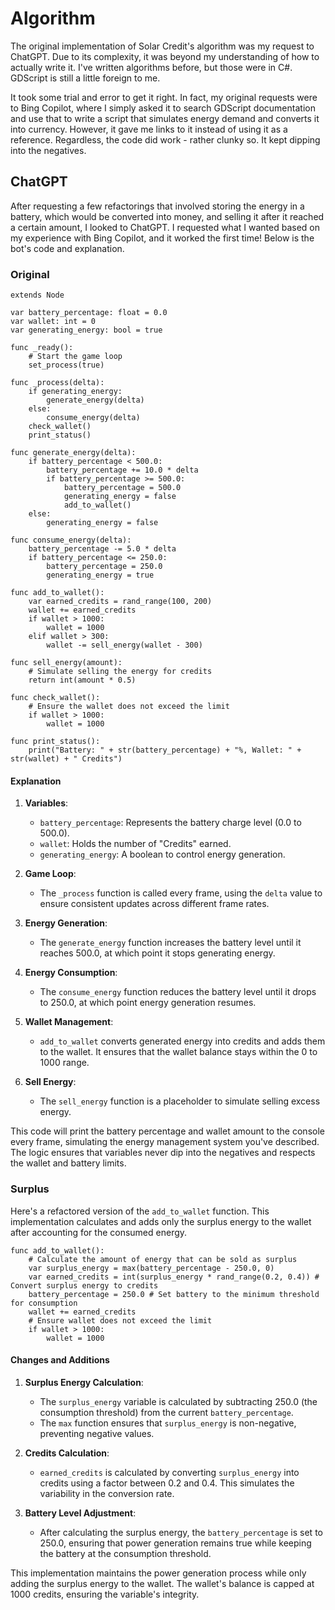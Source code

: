 # Algorithm

The original implementation of Solar Credit's algorithm was my request to ChatGPT. Due to its complexity, it was beyond my understanding of how to actually write it. I've written algorithms before, but those were in C#. GDScript is still a little foreign to me.

It took some trial and error to get it right. In fact, my original requests were to Bing Copilot, where I simply asked it to search GDScript documentation and use that to write a script that simulates energy demand and converts it into currency. However, it gave me links to it instead of using it as a reference. Regardless, the code did work - rather clunky so. It kept dipping into the negatives.

## ChatGPT

After requesting a few refactorings that involved storing the energy in a battery, which would be converted into money, and selling it after it reached a certain amount, I looked to ChatGPT. I requested what I wanted based on my experience with Bing Copilot, and it worked the first time! Below is the bot's code and explanation.

### Original

```gdscript
extends Node

var battery_percentage: float = 0.0
var wallet: int = 0
var generating_energy: bool = true

func _ready():
    # Start the game loop
    set_process(true)

func _process(delta):
    if generating_energy:
        generate_energy(delta)
    else:
        consume_energy(delta)
    check_wallet()
    print_status()

func generate_energy(delta):
    if battery_percentage < 500.0:
        battery_percentage += 10.0 * delta
        if battery_percentage >= 500.0:
            battery_percentage = 500.0
            generating_energy = false
            add_to_wallet()
    else:
        generating_energy = false

func consume_energy(delta):
    battery_percentage -= 5.0 * delta
    if battery_percentage <= 250.0:
        battery_percentage = 250.0
        generating_energy = true

func add_to_wallet():
    var earned_credits = rand_range(100, 200)
    wallet += earned_credits
    if wallet > 1000:
        wallet = 1000
    elif wallet > 300:
        wallet -= sell_energy(wallet - 300)

func sell_energy(amount):
    # Simulate selling the energy for credits
    return int(amount * 0.5)

func check_wallet():
    # Ensure the wallet does not exceed the limit
    if wallet > 1000:
        wallet = 1000

func print_status():
    print("Battery: " + str(battery_percentage) + "%, Wallet: " + str(wallet) + " Credits")
```

#### Explanation

1. **Variables**:

   - `battery_percentage`: Represents the battery charge level (0.0 to 500.0).
   - `wallet`: Holds the number of "Credits" earned.
   - `generating_energy`: A boolean to control energy generation.

2. **Game Loop**:

   - The `_process` function is called every frame, using the `delta` value to ensure consistent updates across different frame rates.

3. **Energy Generation**:

   - The `generate_energy` function increases the battery level until it reaches 500.0, at which point it stops generating energy.

4. **Energy Consumption**:

   - The `consume_energy` function reduces the battery level until it drops to 250.0, at which point energy generation resumes.

5. **Wallet Management**:

   - `add_to_wallet` converts generated energy into credits and adds them to the wallet. It ensures that the wallet balance stays within the 0 to 1000 range.

6. **Sell Energy**:
   - The `sell_energy` function is a placeholder to simulate selling excess energy.

This code will print the battery percentage and wallet amount to the console every frame, simulating the energy management system you've described. The logic ensures that variables never dip into the negatives and respects the wallet and battery limits.

### Surplus

Here's a refactored version of the `add_to_wallet` function. This implementation calculates and adds only the surplus energy to the wallet after accounting for the consumed energy.

```gdscript
func add_to_wallet():
    # Calculate the amount of energy that can be sold as surplus
    var surplus_energy = max(battery_percentage - 250.0, 0)
    var earned_credits = int(surplus_energy * rand_range(0.2, 0.4)) # Convert surplus energy to credits
    battery_percentage = 250.0 # Set battery to the minimum threshold for consumption
    wallet += earned_credits
    # Ensure wallet does not exceed the limit
    if wallet > 1000:
        wallet = 1000
```

#### Changes and Additions

1. **Surplus Energy Calculation**:

   - The `surplus_energy` variable is calculated by subtracting 250.0 (the consumption threshold) from the current `battery_percentage`.
   - The `max` function ensures that `surplus_energy` is non-negative, preventing negative values.

2. **Credits Calculation**:

   - `earned_credits` is calculated by converting `surplus_energy` into credits using a factor between 0.2 and 0.4. This simulates the variability in the conversion rate.

3. **Battery Level Adjustment**:
   - After calculating the surplus energy, the `battery_percentage` is set to 250.0, ensuring that power generation remains true while keeping the battery at the consumption threshold.

This implementation maintains the power generation process while only adding the surplus energy to the wallet. The wallet's balance is capped at 1000 credits, ensuring the variable's integrity.
